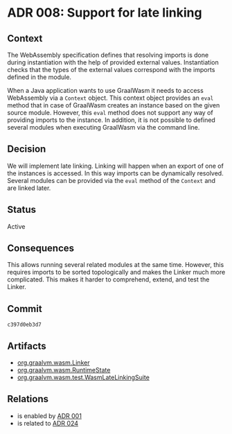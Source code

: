 # ADR 008: Support for late linking

## Context

The WebAssembly specification defines that resolving imports is done during instantiation with the help of provided external values.
Instantiation checks that the types of the external values correspond with the imports defined in the module.

When a Java application wants to use GraalWasm it needs to access WebAssembly via a `Context` object.
This context object provides an `eval` method that in case of GraalWasm creates an instance based on the given source module. 
However, this `eval` method does not support any way of providing imports to the instance.
In addition, it is not possible to defined several modules when executing GraalWasm via the command line.

## Decision

We will implement late linking.
Linking will happen when an export of one of the instances is accessed.
In this way imports can be dynamically resolved.
Several modules can be provided via the `eval` method of the `Context` and are linked later.

## Status

Active

## Consequences

This allows running several related modules at the same time.
However, this requires imports to be sorted topologically and makes the Linker much more complicated.
This makes it harder to comprehend, extend, and test the Linker.

## Commit

`c397d0eb3d7`

## Artifacts

- [org.graalvm.wasm.Linker](../../src/org.graalvm.wasm/src/org/graalvm/wasm/Linker.java)
- [org.graalvm.wasm.RuntimeState](../../src/org.graalvm.wasm/src/org/graalvm/wasm/RuntimeState.java)
- [org.graalvm.wasm.test.WasmLateLinkingSuite](../../src/org.graalvm.wasm.test/src/org/graalvm/wasm/test/WasmLateLinkingSuite.java)

## Relations

- is enabled by [ADR 001](./adr-001.md)
- is related to [ADR 024](./adr-024.md)